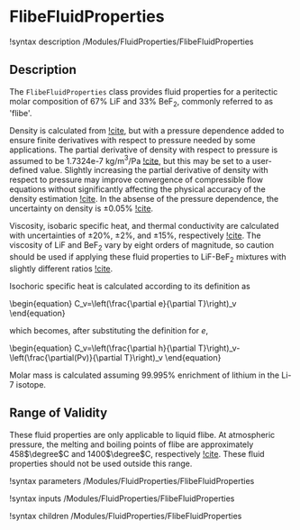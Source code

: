 # FlibeFluidProperties

!syntax description /Modules/FluidProperties/FlibeFluidProperties

## Description

The `FlibeFluidProperties` class provides fluid properties for
a peritectic molar composition of 67% LiF and 33% BeF$_2$, commonly
referred to as 'flibe'.

Density is calculated from [!cite](richard), but with a pressure dependence
added to ensure finite derivatives with respect to pressure needed by some
applications. The partial derivative of density with respect to pressure is
assumed to be 1.7324e-7 kg/m$^3$/Pa [!cite](richard), but this may be set to
a user-defined value. Slightly increasing the partial derivative of density
with respect to pressure may improve convergence of compressible flow equations
without significantly affecting the physical accuracy of the density estimation
[!cite](scarlat). In the absense of the pressure dependence, the uncertainty
on density is $\pm$0.05% [!cite](richard).

Viscosity, isobaric specific heat, and thermal conductivity are calculated
with uncertainties of $\pm$20%, $\pm$2%, and $\pm$15%, respectively
[!cite](richard). The viscosity of LiF and BeF$_2$ vary by eight orders of
magnitude, so caution should be used if applying these fluid properties to
LiF-BeF$_2$ mixtures with slightly different ratios [!cite](romatoski).

Isochoric specific heat is calculated according to its definition as

\begin{equation}
C_v=\left(\frac{\partial e}{\partial T}\right)_v
\end{equation}

which becomes, after substituting the definition for $e$,

\begin{equation}
C_v=\left(\frac{\partial h}{\partial T}\right)_v-\left(\frac{\partial(Pv)}{\partial T}\right)_v
\end{equation}

Molar mass is calculated assuming 99.995% enrichment of lithium in the
Li-7 isotope.

## Range of Validity

These fluid properties are only applicable to liquid flibe. At atmospheric
pressure, the melting and boiling points of flibe are approximately 458$\degree$C
and 1400$\degree$C, respectively [!cite](richard). These fluid properties should
not be used outside this range.

!syntax parameters /Modules/FluidProperties/FlibeFluidProperties

!syntax inputs /Modules/FluidProperties/FlibeFluidProperties

!syntax children /Modules/FluidProperties/FlibeFluidProperties
